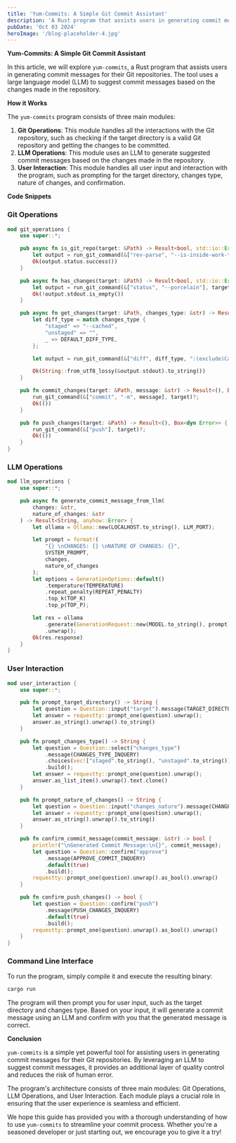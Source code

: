 ```yaml
---
title: 'Yum-Commits: A Simple Git Commit Assistant'
description: 'A Rust program that assists users in generating commit messages for their Git repositories'
pubDate: 'Oct 03 2024'
heroImage: '/blog-placeholder-4.jpg'
---
```

**Yum-Commits: A Simple Git Commit Assistant**

In this article, we will explore `yum-commits`, a Rust program that assists users in generating commit messages for their Git repositories. The tool uses a large language model (LLM) to suggest commit messages based on the changes made in the repository.

**How it Works**

The `yum-commits` program consists of three main modules:

1.  **Git Operations**: This module handles all the interactions with the Git repository, such as checking if the target directory is a valid Git repository and getting the changes to be committed.
2.  **LLM Operations**: This module uses an LLM to generate suggested commit messages based on the changes made in the repository.
3.  **User Interaction**: This module handles all user input and interaction with the program, such as prompting for the target directory, changes type, nature of changes, and confirmation.

**Code Snippets**

### Git Operations

```rust
mod git_operations {
    use super::*;

    pub async fn is_git_repo(target: &Path) -> Result<bool, std::io::Error> {
        let output = run_git_command(&["rev-parse", "--is-inside-work-tree"], target)?;
        Ok(output.status.success())
    }

    pub async fn has_changes(target: &Path) -> Result<bool, std::io::Error> {
        let output = run_git_command(&["status", "--porcelain"], target)?;
        Ok(!output.stdout.is_empty())
    }

    pub async fn get_changes(target: &Path, changes_type: &str) -> Result<String, std::io::Error> {
        let diff_type = match changes_type {
            "staged" => "--cached",
            "unstaged" => "",
            _ => DEFAULT_DIFF_TYPE,
        };

        let output = run_git_command(&["diff", diff_type, ":(exclude)Cargo.lock"], target)?;

        Ok(String::from_utf8_lossy(&output.stdout).to_string())
    }

    pub fn commit_changes(target: &Path, message: &str) -> Result<(), Box<dyn Error>> {
        run_git_command(&["commit", "-m", message], target)?;
        Ok(())
    }

    pub fn push_changes(target: &Path) -> Result<(), Box<dyn Error>> {
        run_git_command(&["push"], target)?;
        Ok(())
    }
}
```

### LLM Operations

```rust
mod llm_operations {
    use super::*;

    pub async fn generate_commit_message_from_llm(
        changes: &str,
        nature_of_changes: &str
    ) -> Result<String, anyhow::Error> {
        let ollama = Ollama::new(LOCALHOST.to_string(), LLM_PORT);

        let prompt = format!(
            "{} \nCHANGES: {} \nNATURE OF CHANGES: {}",
            SYSTEM_PROMPT,
            changes,
            nature_of_changes
        );
        let options = GenerationOptions::default()
            .temperature(TEMPERATURE)
            .repeat_penalty(REPEAT_PENALTY)
            .top_k(TOP_K)
            .top_p(TOP_P);

        let res = ollama
            .generate(GenerationRequest::new(MODEL.to_string(), prompt).options(options)).await
            .unwrap();
        Ok(res.response)
    }
}
```

### User Interaction

```rust
mod user_interaction {
    use super::*;

    pub fn prompt_target_directory() -> String {
        let question = Question::input("target").message(TARGET_DIRECTORY).build();
        let answer = requestty::prompt_one(question).unwrap();
        answer.as_string().unwrap().to_string()
    }

    pub fn prompt_changes_type() -> String {
        let question = Question::select("changes_type")
            .message(CHANGES_TYPE_INQUERY)
            .choices(vec!["staged".to_string(), "unstaged".to_string()])
            .build();
        let answer = requestty::prompt_one(question).unwrap();
        answer.as_list_item().unwrap().text.clone()
    }

    pub fn prompt_nature_of_changes() -> String {
        let question = Question::input("changes_nature").message(CHANGES_NATURE_INQUERY).build();
        let answer = requestty::prompt_one(question).unwrap();
        answer.as_string().unwrap().to_string()
    }

    pub fn confirm_commit_message(commit_message: &str) -> bool {
        println!("\nGenerated Commit Message:\n{}", commit_message);
        let question = Question::confirm("approve")
            .message(APPROVE_COMMIT_INQUERY)
            .default(true)
            .build();
        requestty::prompt_one(question).unwrap().as_bool().unwrap()
    }

    pub fn confirm_push_changes() -> bool {
        let question = Question::confirm("push")
            .message(PUSH_CHANGES_INQUERY)
            .default(true)
            .build();
        requestty::prompt_one(question).unwrap().as_bool().unwrap()
    }
}
```

### Command Line Interface

To run the program, simply compile it and execute the resulting binary:

```bash
cargo run
```

The program will then prompt you for user input, such as the target directory and changes type. Based on your input, it will generate a commit message using an LLM and confirm with you that the generated message is correct.

**Conclusion**

`yum-commits` is a simple yet powerful tool for assisting users in generating commit messages for their Git repositories. By leveraging an LLM to suggest commit messages, it provides an additional layer of quality control and reduces the risk of human error.

The program's architecture consists of three main modules: Git Operations, LLM Operations, and User Interaction. Each module plays a crucial role in ensuring that the user experience is seamless and efficient.

We hope this guide has provided you with a thorough understanding of how to use `yum-commits` to streamline your commit process. Whether you're a seasoned developer or just starting out, we encourage you to give it a try!
